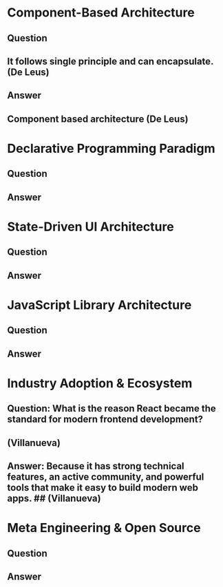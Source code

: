 # Component-Based Architecture

## Question
## It follows single principle and can encapsulate. (De Leus)

## Answer
## Component based architecture (De Leus)




# Declarative Programming Paradigm

## Question

## Answer




# State-Driven UI Architecture

## Question

## Answer




# JavaScript Library Architecture

## Question

## Answer




# Industry Adoption & Ecosystem

## Question: What is the reason React became the standard for modern frontend development? 
## (Villanueva)

## Answer: Because it has strong technical features, an active community, and powerful tools that make it easy to build modern web apps. ## (Villanueva)




# Meta Engineering & Open Source

## Question

## Answer



